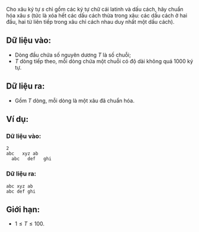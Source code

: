 Cho xâu ký tự $s$ chỉ gồm các ký tự chữ cái latinh và dấu cách, hãy chuẩn hóa xâu $s$ (tức là xóa hết các dấu cách thừa trong xâu: các dấu cách ở hai đầu, hai từ liên tiếp trong xâu chỉ cách nhau duy nhất một dấu cách).

## Dữ liệu vào:
- Dòng đầu chứa số nguyên dương $T$ là số chuỗi;
- $T$ dòng tiếp theo, mỗi dòng chứa một chuỗi có độ dài không quá $1000$ ký tự.

## Dữ liệu ra:
- Gồm $T$ dòng, mỗi dòng là một xâu đã chuẩn hóa.

## Ví dụ:
### Dữ liệu vào:
```
2
abc   xyz ab
  abc   def   ghi
```

### Dữ liệu ra:
```
abc xyz ab
abc def ghi
```

## Giới hạn:
- $1 ≤ T ≤ 100$.